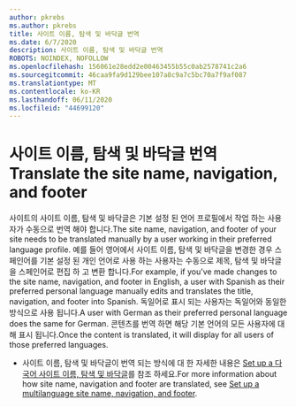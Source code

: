 ```yaml
---
author: pkrebs
ms.author: pkrebs
title: 사이트 이름, 탐색 및 바닥글 번역
ms.date: 6/7/2020
description: 사이트 이름, 탐색 및 바닥글 번역
ROBOTS: NOINDEX, NOFOLLOW
ms.openlocfilehash: 156061e28edd2e00463455b55c0ab2578741c2a6
ms.sourcegitcommit: 46caa9fa9d129bee107a8c9a7c5bc70a7f9af087
ms.translationtype: MT
ms.contentlocale: ko-KR
ms.lasthandoff: 06/11/2020
ms.locfileid: "44699120"
---
```

# <a name="translate-the-site-name-navigation-and-footer"></a><span data-ttu-id="ad124-103">사이트 이름, 탐색 및 바닥글 번역</span><span class="sxs-lookup"><span data-stu-id="ad124-103">Translate the site name, navigation, and footer</span></span>
<span data-ttu-id="ad124-104">사이트의 사이트 이름, 탐색 및 바닥글은 기본 설정 된 언어 프로필에서 작업 하는 사용자가 수동으로 번역 해야 합니다.</span><span class="sxs-lookup"><span data-stu-id="ad124-104">The site name, navigation, and footer of your site needs to be translated manually by a user working in their preferred language profile.</span></span> <span data-ttu-id="ad124-105">예를 들어 영어에서 사이트 이름, 탐색 및 바닥글을 변경한 경우 스페인어를 기본 설정 된 개인 언어로 사용 하는 사용자는 수동으로 제목, 탐색 및 바닥글을 스페인어로 편집 하 고 변환 합니다.</span><span class="sxs-lookup"><span data-stu-id="ad124-105">For example, if you’ve made changes to the site name, navigation, and footer in English, a user with Spanish as their preferred personal language manually edits and translates the title, navigation, and footer into Spanish.</span></span> <span data-ttu-id="ad124-106">독일어로 표시 되는 사용자는 독일어와 동일한 방식으로 사용 됩니다.</span><span class="sxs-lookup"><span data-stu-id="ad124-106">A user with German as their preferred personal language does the same for German.</span></span> <span data-ttu-id="ad124-107">콘텐츠를 번역 하면 해당 기본 언어의 모든 사용자에 대해 표시 됩니다.</span><span class="sxs-lookup"><span data-stu-id="ad124-107">Once the content is translated, it will display for all users of those preferred languages.</span></span> 

- <span data-ttu-id="ad124-108">사이트 이름, 탐색 및 바닥글이 번역 되는 방식에 대 한 자세한 내용은 [Set up a 다국어 사이트 이름, 탐색 및 바닥글](https://support.office.com/en-us/article/create-multilingual-communication-sites-pages-and-news-2bb7d610-5453-41c6-a0e8-6f40b3ed750c#bkmk_muitranslations)를 참조 하세요.</span><span class="sxs-lookup"><span data-stu-id="ad124-108">For more information about how site name, navigation and footer are translated, see [Set up a multilanguage site name, navigation, and footer](https://support.office.com/en-us/article/create-multilingual-communication-sites-pages-and-news-2bb7d610-5453-41c6-a0e8-6f40b3ed750c#bkmk_muitranslations).</span></span>
